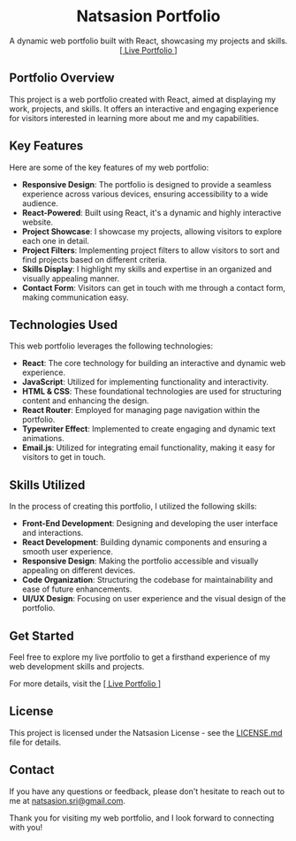 <h1 align="center">Natsasion Portfolio</h1>

<p align="center">
    A dynamic web portfolio built with React, showcasing my projects and skills.
    <br>
    <a href="https://natsasion-portfolio.netlify.app/">[ Live Portfolio ]</a>
</p>

## Portfolio Overview
This project is a web portfolio created with React, aimed at displaying my work, projects, and skills. It offers an interactive and engaging experience for visitors interested in learning more about me and my capabilities.

## Key Features
Here are some of the key features of my web portfolio:

- **Responsive Design**: The portfolio is designed to provide a seamless experience across various devices, ensuring accessibility to a wide audience.
- **React-Powered**: Built using React, it's a dynamic and highly interactive website.
- **Project Showcase**: I showcase my projects, allowing visitors to explore each one in detail.
- **Project Filters**: Implementing project filters to allow visitors to sort and find projects based on different criteria.
- **Skills Display**: I highlight my skills and expertise in an organized and visually appealing manner.
- **Contact Form**: Visitors can get in touch with me through a contact form, making communication easy.

## Technologies Used
This web portfolio leverages the following technologies:

- **React**: The core technology for building an interactive and dynamic web experience.
- **JavaScript**: Utilized for implementing functionality and interactivity.
- **HTML & CSS**: These foundational technologies are used for structuring content and enhancing the design.
- **React Router**: Employed for managing page navigation within the portfolio.
- **Typewriter Effect**: Implemented to create engaging and dynamic text animations.
- **Email.js**: Utilized for integrating email functionality, making it easy for visitors to get in touch.

## Skills Utilized
In the process of creating this portfolio, I utilized the following skills:

- **Front-End Development**: Designing and developing the user interface and interactions.
- **React Development**: Building dynamic components and ensuring a smooth user experience.
- **Responsive Design**: Making the portfolio accessible and visually appealing on different devices.
- **Code Organization**: Structuring the codebase for maintainability and ease of future enhancements.
- **UI/UX Design**: Focusing on user experience and the visual design of the portfolio.

## Get Started
Feel free to explore my live portfolio to get a firsthand experience of my web development skills and projects.

For more details, visit the <a href="https://natsasion-portfolio.netlify.app/">[ Live Portfolio ]</a>

## License
This project is licensed under the Natsasion License - see the [LICENSE.md](LICENSE) file for details.

## Contact
If you have any questions or feedback, please don't hesitate to reach out to me at [natsasion.sri@gmail.com](mailto:natsasion.sri@gmail.com).

Thank you for visiting my web portfolio, and I look forward to connecting with you!
